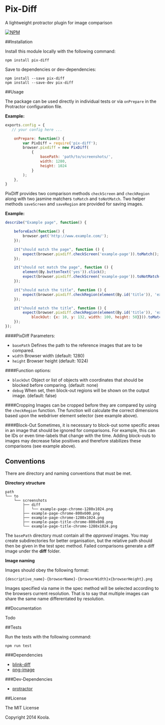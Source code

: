 Pix-Diff
==========

A lightweight protractor plugin for image comparison

[![NPM](https://nodei.co/npm/pix-diff.png)](https://nodei.co/npm/pix-diff/)

##Installation

Install this module locally with the following command:
```shell
npm install pix-diff
```

Save to dependencies or dev-dependencies:
```shell
npm install --save pix-diff
npm install --save-dev pix-diff
```

##Usage

The package can be used directly in individual tests or via ```onPrepare``` in the Protractor configuration file.

**Example:**
```javascript
exports.config = {
   // your config here ...

    onPrepare: function() {
        var PixDiff = require('pix-diff');
        browser.pixdiff = new PixDiff(
            {
                basePath: 'path/to/screenshots/',
                width: 1280,
                height: 1024
            }
        );
    },
}
```

PixDiff provides two comparison methods ```checkScreen``` and ```checkRegion``` along with two jasmine matchers ```toMatch``` and ```toNotMatch```. Two helper methods ```saveScreen``` and ```saveRegion``` are provided for saving images.

**Example:**
```javascript
describe("Example page", function() {

    beforeEach(function() {
        browser.get('http://www.example.com/');
    });

    it("should match the page", function () {
        expect(browser.pixdiff.checkScreen('example-page')).toMatch();
    });

    it("should not match the page", function () {
        element(By.buttonText('yes')).click();
        expect(browser.pixdiff.checkScreen('example-page')).toNotMatch();
    });

    it("should match the title", function () {
        expect(browser.pixdiff.checkRegion(element(By.id('title')), 'example-page-title')).toMatch();
    });

    it("should match the title", function () {
        expect(browser.pixdiff.checkRegion(element(By.id('title')), 'example-page-title', {
            blockOut: {x: 10, y: 132, width: 100, height: 50}})).toMatch();
    });
});
```

####PixDiff Parameters:

* ```basePath``` Defines the path to the reference images that are to be compared.
* ```width``` Browser width (default: 1280)
* ```height``` Browser height (default: 1024)

####Function options:

* ```blockOut``` Object or list of objects with coordinates that should be blocked before comparing. (default: none)
* ```debug``` When set, then block-out regions will be shown on the output image. (default: false)

####Cropping
Images can be cropped before they are compared by using the ```checkRegion``` function. The function will calculate the correct dimensions based upon the webdriver element selector (see example above).

####Block-Out
Sometimes, it is necessary to block-out some specific areas in an image that should be ignored for comparisons. For example, this can be IDs or even time-labels that change with the time. Adding block-outs to images may decrease false positives and therefore stabilizes these comparisons (see example above).

## Conventions
There are directory and naming conventions that must be met.

**Directory structure**
```text
path
└── to
    └── screenshots
        ├── diff
        │   └── example-page-chrome-1280x1024.png
        ├── example-page-chrome-800x600.png
        ├── example-page-chrome-1280x1024.png
        ├── example-page-title-chrome-800x600.png
        └── example-page-title-chrome-1280x1024.png
```
The ```basePath``` directory must contain all the *approved* images. You may create subdirectories for better organisation, but the relative path should then be given in the test spec method. Failed comparisons generate a diff image under the **diff** folder.

**Image naming**

Images should obey the following format:

```text
{descriptive_name}-{browserName}-{browserWidth}x{browserHeight}.png
```
Images specified via name in the spec method will be selected according to the browsers current resolution. That is to say that multiple images can share the same name differentated by resolution.

##Documentation

Todo

##Tests

Run the tests with the following command:
```shell
npm run test
```

###Dependencies
* [blink-diff](https://github.com/yahoo/blink-diff)
* [png-image](https://github.com/koola/png-image)

###Dev-Dependencies
* [protractor](https://github.com/angular/protractor)

##License

The MIT License

Copyright 2014 Koola.